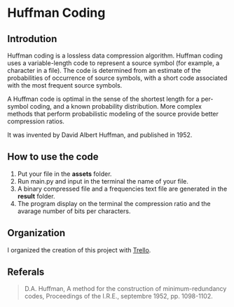 # Huffman Coding

## Introdution
Huffman coding is a lossless data compression algorithm. Huffman coding uses a variable-length code to represent a source symbol (for example, a character in a file). The code is determined from an estimate of the probabilities of occurrence of source symbols, with a short code associated with the most frequent source symbols.

A Huffman code is optimal in the sense of the shortest length for a per-symbol coding, and a known probability distribution. More complex methods that perform probabilistic modeling of the source provide better compression ratios.

It was invented by David Albert Huffman, and published in 1952.

## How to use the code
1. Put your file in the **assets** folder.
2. Run main.py and input in the terminal the name of your file.
3. A binary compressed file and a frequencies text file are generated in the **result** folder. 
4. The program display on the terminal the compression ratio and the avarage number of bits per characters.

## Organization
I organized the creation of this project with [Trello](https://trello.com/b/BiNcsIKa/huffmancoding).
## Referals
>D.A. Huffman, A method for the construction of minimum-redundancy codes, Proceedings of the I.R.E., septembre 1952, pp. 1098-1102.
